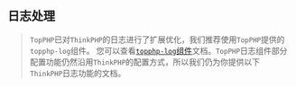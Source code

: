 ## 日志处理

> `TopPHP`已对`ThinkPHP`的日志进行了扩展优化，我们推荐使用`TopPHP`提供的`topphp-log`组件。
您可以查看[`topphp-log`组件](/composer/topphp-log.md)文档。`TopPHP`日志组件部分配置功能仍然沿用`ThinkPHP`的配置方式，所以我们仍为你提供以下`ThinkPHP`日志功能的文档。

